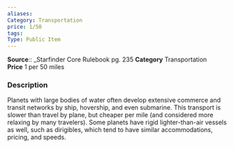 ```yaml
---
aliases: 
Category: Transportation
price: 1/50
tags: 
Type: Public Item
---
```

**Source**:: _Starfinder Core Rulebook pg. 235
**Category** Transportation  
**Price** 1 per 50 miles

### Description

Planets with large bodies of water often develop extensive commerce and transit networks by ship, hovership, and even submarine. This transport is slower than travel by plane, but cheaper per mile (and considered more relaxing by many travelers). Some planets have rigid lighter-than-air vessels as well, such as dirigibles, which tend to have similar accommodations, pricing, and speeds.
